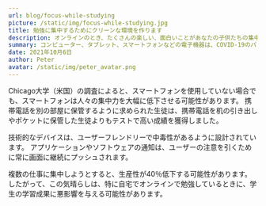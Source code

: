 ```yaml
---
url: blog/focus-while-studying
picture: /static/img/focus-while-studying.jpg
title: 勉強に集中するためにクリーンな環境を作ります
description: オンラインのとき、たくさんの楽しい、面白いことがあなたの子供たちの集中力をを失う. 学習用のサイトとアプリのみのホワイトリストを作成します。
summary: コンピューター、タブレット、スマートフォンなどの電子機器は、COVID-19のパンデミック時に生徒が自宅でオンラインで学習するのに役立つ便利なツールです。 しかし、若者はこれらのデバイスの魅力に気が散りやすいです。 特に、多くの電子機器を所有していると、子供の学習と作業の生産性が低下する可能性があります。
date: 2021年10月6日
author: Peter
avatar: /static/img/peter_avatar.png
---
```

Chicago大学（米国）の調査によると、スマートフォンを使用していない場合でも、スマートフォンは人々の集中力を大幅に低下させる可能性があります。 携帯電話を別の部屋に保管するように求められた生徒は、携帯電話を机の引き出しやポケットに保管した生徒よりもテストで高い成績を獲得しました。

技術的なデバイスは、ユーザーフレンドリーで中毒性があるように設計されています。 アプリケーションやソフトウェアの通知は、ユーザーの注意を引くために常に画面に継続にプッシュされます。

複数の仕事に集中しようとすると、生産性が40％低下する可能性があります。 したがって、この気晴らしは、特に自宅でオンラインで勉強しているときに、学生の学習成果に悪影響を与える可能性があります。